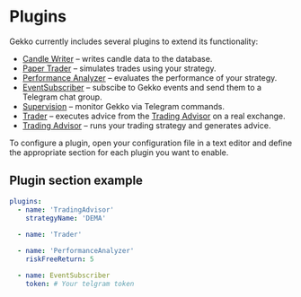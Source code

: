 # Plugins

Gekko currently includes several plugins to extend its functionality:

- [Candle Writer](./candle-writer.md) – writes candle data to the database.
- [Paper Trader](./paper-trader.md) – simulates trades using your strategy.
- [Performance Analyzer](./performance-analyzer.md) – evaluates the performance of your strategy.
- [EventSubscriber](./event-subscriber.md) – subscibe to Gekko events and send them to a Telegram chat group.
- [Supervision](./supervision.md) – monitor Gekko via Telegram commands.
- [Trader](./trader.md) – executes advice from the [Trading Advisor](./trading-advisor.md) on a real exchange.
- [Trading Advisor](./trading-advisor.md) – runs your trading strategy and generates advice.

To configure a plugin, open your configuration file in a text editor and define the appropriate section for each plugin you want to enable.

## Plugin section example

```yaml
plugins:
  - name: 'TradingAdvisor'
    strategyName: 'DEMA'
  
  - name: 'Trader'

  - name: 'PerformanceAnalyzer'
    riskFreeReturn: 5

  - name: EventSubscriber
    token: # Your telgram token
```
